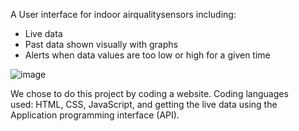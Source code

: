 A User interface for indoor airqualitysensors including:
- Live data
- Past data shown visually with graphs
- Alerts when data values are too low or high for a given time

![image](https://github.com/user-attachments/assets/ed9633f9-43f4-4e21-8824-8e300b36e76d)

We chose to do this project by coding a website.
Coding languages used: HTML, CSS, JavaScript, and getting the live data using the Application programming interface (API).
